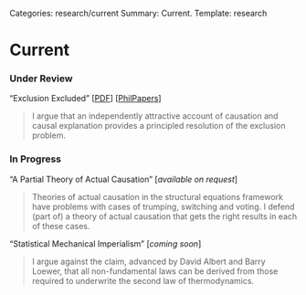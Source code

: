Categories: research/current
Summary: Current.
Template: research

# Current

### Under Review ###

“Exclusion Excluded” \[[<span class="small">PDF</span>][1]\] \[[<span class="small">PhilPapers</span>][2]\]

 [1]: https://s3.amazonaws.com/bweslake/research/papers/weslake_exclusion.pdf
 [2]: http://philpapers.org/rec/WESEE

> I argue that an independently attractive account of causation and causal explanation provides a principled resolution of the exclusion problem. 
### In Progress ###

“A Partial Theory of Actual Causation” \[*available on request*\]

> Theories of actual causation in the structural equations framework have problems with cases of trumping, switching and voting. I defend (part of) a theory of actual causation that gets the right results in each of these cases. 

“Statistical Mechanical Imperialism” \[*coming soon*\]

> I argue against the claim, advanced by David Albert and Barry Loewer, that all non-fundamental laws can be derived from those required to underwrite the second law of thermodynamics.